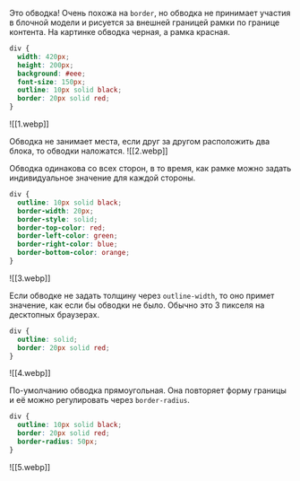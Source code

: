 Это обводка! Очень похожа на `border`, но обводка не принимает участия в блочной модели и рисуется за внешней границей рамки по границе контента. На картинке обводка черная, а рамка красная.

```css 
div {
  width: 420px;
  height: 200px;
  background: #eee;
  font-size: 150px;
  outline: 10px solid black;
  border: 20px solid red;
}
```

![[1.webp]]

Обводка не занимает места, если друг за другом расположить два блока, то обводки наложатся. ![[2.webp]]

Обводка одинакова со всех сторон, в то время, как рамке можно задать индивидуальное значение для каждой стороны. 

```css
div {
  outline: 10px solid black;
  border-width: 20px;
  border-style: solid;
  border-top-color: red;
  border-left-color: green;
  border-right-color: blue;
  border-bottom-color: orange;
}
```
![[3.webp]]

Если обводке не задать толщину через `outline-width`, то оно примет значение, как если бы обводки не было. Обычно это 3 пикселя на десктопных браузерах.

```css
div {
  outline: solid;
  border: 20px solid red;
}
```
![[4.webp]]

По-умолчанию обводка прямоугольная. Она повторяет форму границы и её можно регулировать через `border-radius`.
```css
div {
  outline: 10px solid black;
  border: 20px solid red;
  border-radius: 50px;
}
```
![[5.webp]]

